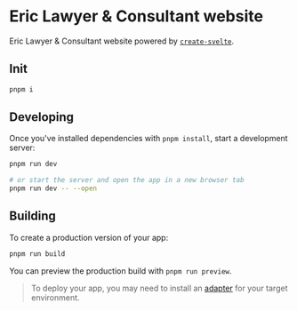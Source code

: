 # Eric Lawyer & Consultant website

Eric Lawyer & Consultant website powered by [`create-svelte`](https://github.com/sveltejs/kit/tree/master/packages/create-svelte).

## Init

```bash
pnpm i
```

## Developing

Once you've installed dependencies with `pnpm install`, start a development server:

```bash
pnpm run dev

# or start the server and open the app in a new browser tab
pnpm run dev -- --open
```

## Building

To create a production version of your app:

```bash
pnpm run build
```

You can preview the production build with `pnpm run preview`.

> To deploy your app, you may need to install an [adapter](https://kit.svelte.dev/docs/adapters) for your target environment.
